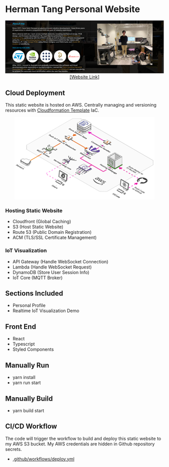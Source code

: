 # Herman Tang Personal Website

<p align="center">
    <img src ="./src/assets/website-capture-screen.png" />
    <a href="https://www.herman-tang.com" target= "_blank">[Website Link]</a>
</p>

## Cloud Deployment
This static website is hosted on AWS. Centrally managing and versioning resources with [Cloudformation Template](./react-cors-spa-stack-v2.yaml) IaC.
<p align="center">
<img src ="./src/assets/AWS-Architecture.png" />
</p>

### Hosting Static Website
- Cloudfront (Global Caching)
- S3 (Host Static Website)
- Route 53 (Public Domain Registration)
- ACM (TLS/SSL Certificate Management)
### IoT Visualization
- API Gateway (Handle WebSocket Connection)
- Lambda (Handle WebSocket Request)
- DynamoDB (Store User Session Info)
- IoT Core (MQTT Broker)

## Sections Included
- Personal Profile
- Realtime IoT Visualization Demo

## Front End
- React
- Typescript
- Styled Components
 
## Manually Run
- yarn install
- yarn run start

## Manually Build
- yarn build start

## CI/CD Workflow
The code will trigger the workflow to build and deploy this static website to my AWS S3 bucket. My AWS credentials are hidden in Github repository secrets.
- [.github/workflows/deploy.yml](.github/workflows/deploy.yml)